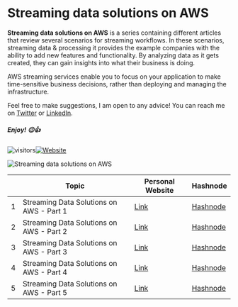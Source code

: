 # Streaming data solutions on AWS

**Streaming data solutions on AWS** is a series containing different articles that review several scenarios for streaming workflows. In these scenarios, streaming data & processing it provides the example companies with the ability to add new features and functionality. By analyzing data as it gets created, they can gain insights into what their business is doing.

AWS streaming services enable you to focus on your application to make time-sensitive business decisions, rather than deploying and managing the infrastructure.

Feel free to make suggestions, I am open to any advice! You can reach me on [Twitter](https://twitter.com/adi_12_modi) or [LinkedIn](https://www.linkedin.com/in/adit-modi-2a4362191/).

##### Enjoy! 😉👍

![visitors](https://visitor-badge.glitch.me/badge?page_id=AditModi/Streaming-data-solutions-on-AWS)[![Website](https://img.shields.io/website?label=Dev.to&up_message=@aditmodi&url=https%3A%2F%2Fdev.to/aditmodi)](https://dev.to/aditmodi) 


![Streaming data solutions on AWS](https://user-images.githubusercontent.com/48589838/177517574-2784ad0b-426b-4c75-9012-17214f845e09.jpg)


|               | Topic        | Personal Website | Hashnode     | 
| ------------  | ------------ | ---------------- | ------------ | 
|  1 | Streaming Data Solutions on AWS - Part 1 |[ Link ](https://github.com/AditModi/Streaming-data-solutions-on-AWS/blob/main/Streaming%20data%20solutions%20on%20AWS%20-%20Part%201.md) |[ Hashnode ]()
|  2 | Streaming Data Solutions on AWS - Part 2 |[ Link ](https://github.com/AditModi/Streaming-data-solutions-on-AWS/blob/main/Streaming%20Data%20Solutions%20on%20AWS%20-%20Part%202.md) |[ Hashnode ]()
|  3 | Streaming Data Solutions on AWS - Part 3 |[ Link ](https://github.com/AditModi/Streaming-data-solutions-on-AWS/blob/main/Streaming%20Data%20Solutions%20on%20AWS%20-%20Part%203.md) |[ Hashnode ]()
|  4 | Streaming Data Solutions on AWS - Part 4 |[ Link ](https://github.com/AditModi/Streaming-data-solutions-on-AWS/blob/main/Streaming%20Data%20Solutions%20on%20AWS%20-%20Part%204.md) |[ Hashnode ]()
|  5 | Streaming Data Solutions on AWS - Part 5 |[ Link ](https://github.com/AditModi/Streaming-data-solutions-on-AWS/blob/main/Streaming%20Data%20Solutions%20on%20AWS%20-%20Part%205.md) |[ Hashnode ]()


